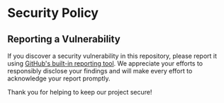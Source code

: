 # Security Policy

## Reporting a Vulnerability

If you discover a security vulnerability in this repository, please report it using [GitHub's built-in reporting tool](https://github.com/2077DevWave/cp-algorithms-fa/security/advisories). We appreciate your efforts to responsibly disclose your findings and will make every effort to acknowledge your report promptly.

Thank you for helping to keep our project secure!
